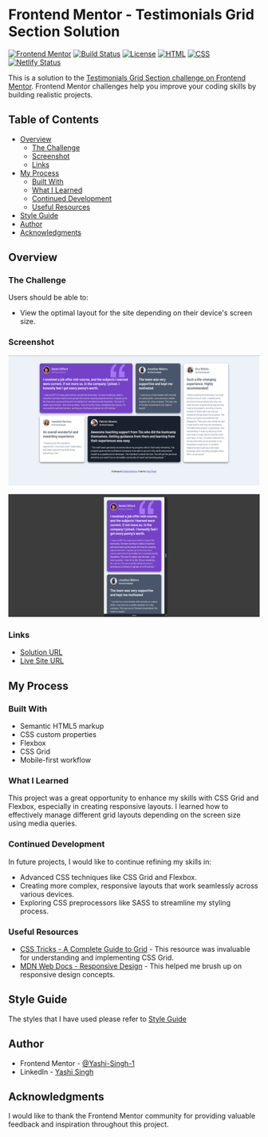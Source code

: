 # Frontend Mentor - Testimonials Grid Section Solution

[![Frontend Mentor](https://img.shields.io/badge/Frontend%20Mentor-%20Challenge%20Complete-blue)](https://www.frontendmentor.io/challenges/testimonials-grid-section-Nnw6J7Un7)
[![Build Status](https://img.shields.io/gitlab/pipeline/Yashi-Singh-9/testimonials-grid-section/master)](https://gitlab.com/Yashi-Singh-9/testimonials-grid-section/-/pipelines)
[![License](https://img.shields.io/badge/License-MIT-green)](https://opensource.org/licenses/MIT)
[![HTML](https://img.shields.io/badge/HTML-5-orange)](https://html.spec.whatwg.org/)
[![CSS](https://img.shields.io/badge/CSS-3-blue)](https://www.w3.org/TR/CSS/)
[![Netlify Status](https://api.netlify.com/api/v1/badges/f7d63f52-1447-4367-b486-eebffe8147c0/deploy-status)](https://app.netlify.com/sites/testimonials-grid-section-solutions/deploys)

This is a solution to the [Testimonials Grid Section challenge on Frontend Mentor](https://www.frontendmentor.io/challenges/testimonials-grid-section-Nnw6J7Un7). Frontend Mentor challenges help you improve your coding skills by building realistic projects.

## Table of Contents

- [Overview](#overview)
  - [The Challenge](#the-challenge)
  - [Screenshot](#screenshot)
  - [Links](#links)
- [My Process](#my-process)
  - [Built With](#built-with)
  - [What I Learned](#what-i-learned)
  - [Continued Development](#continued-development)
  - [Useful Resources](#useful-resources)
- [Style Guide](#style-guide)
- [Author](#author)
- [Acknowledgments](#acknowledgments)

## Overview

### The Challenge

Users should be able to:

- View the optimal layout for the site depending on their device's screen size.

### Screenshot

![Desktop Screenshot](./design/desktop-design.jpg)

![Mobile Screenshot](./design/mobile-design.jpg)

### Links

- [Solution URL](https://www.frontendmentor.io/solutions/testimonials-grid-section-lqxEio8xC7)
- [Live Site URL](https://testimonials-grid-section-solutions.netlify.app/) 

## My Process

### Built With

- Semantic HTML5 markup
- CSS custom properties
- Flexbox
- CSS Grid
- Mobile-first workflow

### What I Learned

This project was a great opportunity to enhance my skills with CSS Grid and Flexbox, especially in creating responsive layouts. I learned how to effectively manage different grid layouts depending on the screen size using media queries.

### Continued Development

In future projects, I would like to continue refining my skills in:

- Advanced CSS techniques like CSS Grid and Flexbox.
- Creating more complex, responsive layouts that work seamlessly across various devices.
- Exploring CSS preprocessors like SASS to streamline my styling process.

### Useful Resources

- [CSS Tricks - A Complete Guide to Grid](https://css-tricks.com/snippets/css/complete-guide-grid/) - This resource was invaluable for understanding and implementing CSS Grid.
- [MDN Web Docs - Responsive Design](https://developer.mozilla.org/en-US/docs/Learn/CSS/CSS_layout/Responsive_Design) - This helped me brush up on responsive design concepts.

## Style Guide

The styles that I have used please refer to [Style Guide](style-guide.md)

## Author

- Frontend Mentor - [@Yashi-Singh-1](https://www.frontendmentor.io/profile/Yashi-Singh-1)
- LinkedIn - [Yashi Singh](https://www.linkedin.com/in/yashi-singh-b4143a246)

## Acknowledgments

I would like to thank the Frontend Mentor community for providing valuable feedback and inspiration throughout this project.
